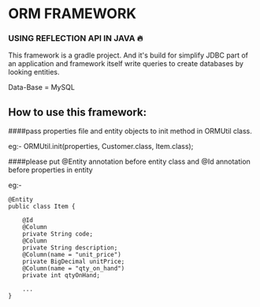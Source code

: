 # ORM FRAMEWORK

### USING REFLECTION API IN JAVA :fire:

This framework is a gradle project.
And it's build for simplify JDBC part of an application and framework 
itself write queries to create databases
by looking entities.

Data-Base = MySQL


## How to use this framework:

####pass properties file and entity objects to init method in ORMUtil class.

eg:-
ORMUtil.init(properties, Customer.class, Item.class);

####please put @Entity annotation before entity class and @Id annotation before properties in entity

eg:-
````
@Entity
public class Item {

    @Id
    @Column
    private String code;
    @Column
    private String description;
    @Column(name = "unit_price")
    private BigDecimal unitPrice;
    @Column(name = "qty_on_hand")
    private int qtyOnHand;

    ...
}
